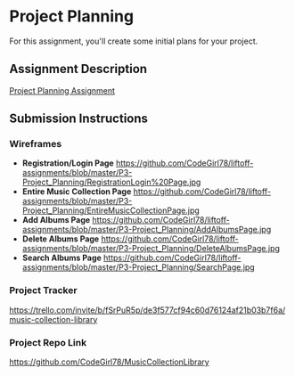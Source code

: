 # Project Planning
For this assignment, you'll create some initial plans for your project.

## Assignment Description
[Project Planning Assignment](https://education.launchcode.org/liftoff/modules/assignments/project-planning)

## Submission Instructions

### Wireframes

* **Registration/Login Page** https://github.com/CodeGirl78/liftoff-assignments/blob/master/P3-Project_Planning/RegistrationLogin%20Page.jpg
* **Entire Music Collection Page** https://github.com/CodeGirl78/liftoff-assignments/blob/master/P3-Project_Planning/EntireMusicCollectionPage.jpg
* **Add Albums Page** https://github.com/CodeGirl78/liftoff-assignments/blob/master/P3-Project_Planning/AddAlbumsPage.jpg
* **Delete Albums Page** https://github.com/CodeGirl78/liftoff-assignments/blob/master/P3-Project_Planning/DeleteAlbumsPage.jpg
* **Search Albums Page** https://github.com/CodeGirl78/liftoff-assignments/blob/master/P3-Project_Planning/SearchPage.jpg

### Project Tracker

https://trello.com/invite/b/fSrPuR5p/de3f577cf94c60d76124af21b03b7f6a/music-collection-library

### Project Repo Link
https://github.com/CodeGirl78/MusicCollectionLibrary

